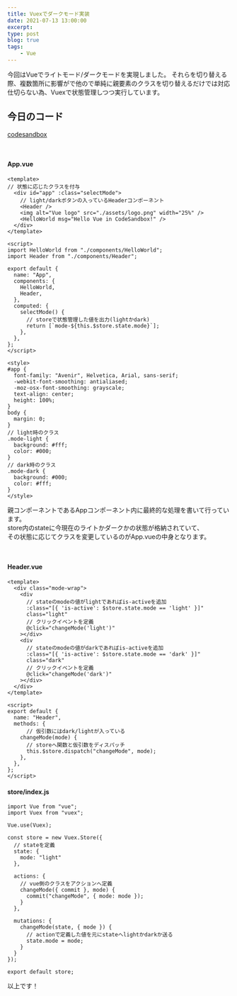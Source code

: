 ```yaml
---
title: Vuexでダークモード実装
date: 2021-07-13 13:00:00
excerpt:
type: post
blog: true
tags:
    - Vue
---
```


今回はVueでライトモード/ダークモードを実現しました。
それらを切り替える際、複数箇所に影響がで他ので単純に親要素のクラスを切り替えるだけでは対応仕切らない為、Vuexで状態管理しつつ実行しています。
<br>


## 今日のコード
[codesandbox](https://codesandbox.io/s/sleepy-browser-3tmjl?file=/src/App.vue)

<br>

#### App.vue

```
<template>
// 状態に応じたクラスを付与
  <div id="app" :class="selectMode">
    // light/darkボタンの入っているHeaderコンポーネント
    <Header />
    <img alt="Vue logo" src="./assets/logo.png" width="25%" />
    <HelloWorld msg="Hello Vue in CodeSandbox!" />
  </div>
</template>

<script>
import HelloWorld from "./components/HelloWorld";
import Header from "./components/Header";

export default {
  name: "App",
  components: {
    HelloWorld,
    Header,
  },
  computed: {
    selectMode() {
      // storeで状態管理した値を出力(lightかdark)
      return [`mode-${this.$store.state.mode}`];
    },
  },
};
</script>

<style>
#app {
  font-family: "Avenir", Helvetica, Arial, sans-serif;
  -webkit-font-smoothing: antialiased;
  -moz-osx-font-smoothing: grayscale;
  text-align: center;
  height: 100%;
}
body {
  margin: 0;
}
// light時のクラス
.mode-light {
  background: #fff;
  color: #000;
}
// dark時のクラス
.mode-dark {
  background: #000;
  color: #fff;
}
</style>
```

親コンポーネントであるAppコンポーネント内に最終的な処理を書いて行っています。  
store内のstateに今現在のライトかダークかの状態が格納されていて、  
その状態に応じてクラスを変更しているのがApp.vueの中身となります。

<br>

#### Header.vue

```
<template>
  <div class="mode-wrap">
    <div
      // stateのmodeの値がlightであればis-activeを追加
      :class="[{ 'is-active': $store.state.mode == 'light' }]"
      class="light"
      // クリックイベントを定義
      @click="changeMode('light')"
    ></div>
    <div
      // stateのmodeの値がdarkであればis-activeを追加
      :class="[{ 'is-active': $store.state.mode == 'dark' }]"
      class="dark"
      // クリックイベントを定義
      @click="changeMode('dark')"
    ></div>
  </div>
</template>

<script>
export default {
  name: "Header",
  methods: {
      // 仮引数にはdark/lightが入っている
    changeMode(mode) {
      // storeへ関数と仮引数をディスパッチ
      this.$store.dispatch("changeMode", mode);
    },
  },
};
</script>
```

#### store/index.js

```
import Vue from "vue";
import Vuex from "vuex";

Vue.use(Vuex);

const store = new Vuex.Store({
  // stateを定義
  state: {
    mode: "light"
  },

  actions: {
    // vue側のクラスをアクションへ定義
    changeMode({ commit }, mode) {
      commit("changeMode", { mode: mode });
    }
  },

  mutations: {
    changeMode(state, { mode }) {
      // actionで定義した値を元にstateへlightかdarkか送る
      state.mode = mode;
    }
  }
});

export default store;

```

以上です！